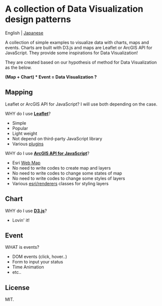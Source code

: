 # A collection of Data Visualization design patterns

English | [Japanese](https://github.com/ynunokawa/data-viz/blob/gh-pages/README_ja.md)

A collection of simple examples to visualize data with charts, maps and events.
Charts are built with D3.js and maps are Leaflet or ArcGIS API for JavaScript.
They provide some inspirations for Data Visualization!

They are created based on our hypothesis of method for Data Visualization as the below.

__(Map + Chart) * Event = Data Visualization ?__

## Mapping

Leaflet or ArcGIS API for JavaScript? I will use both depending on the case.

WHY do I use __[Leaflet](http://leafletjs.com/)__?

* Simple
* Popular
* Light weight
* Not depend on third-party JavaScript library
* Various [plugins](http://leafletjs.com/plugins.html)

WHY do I use __[ArcGIS API for JavaScript](https://developers.arcgis.com/javascript/)__?

* Esri [Web Map](http://esrijapan.github.io/arcgis-dev-resources/create-webmap/)
* No need to write codes to create map and layers
* No need to write codes to change some states of map
* No need to write codes to change some styles of layers
* Various [esri/renderers](https://developers.arcgis.com/javascript/jshelp/intro_bettermaps.html) classes for styling layers

## Chart

WHY do I use __[D3.js](https://d3js.org/)__?

* Lovin' it!

## Event

WHAT is events?

* DOM events (click, hover..)
* Form to input your status
* Time Animation
* etc..

## License
MIT.
